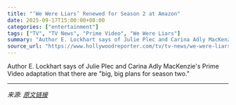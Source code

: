 ```yaml
---
title: "‘We Were Liars’ Renewed for Season 2 at Amazon"
date: 2025-09-17T15:00:00+08:00
categories: ["entertainment"]
tags: ["TV", "TV News", "Prime Video", "We Were Liars"]
summary: "Author E. Lockhart says of Julie Plec and Carina Adly MacKenzie's Prime Video adaptation that there are \"big, big plans for season two.\""
source_url: "https://www.hollywoodreporter.com/tv/tv-news/we-were-liars-renewed-season-2-amazon-1236373470/"
---
```


Author E. Lockhart says of Julie Plec and Carina Adly MacKenzie's Prime Video adaptation that there are "big, big plans for season two."

---

*来源: [原文链接](https://www.hollywoodreporter.com/tv/tv-news/we-were-liars-renewed-season-2-amazon-1236373470/)*
